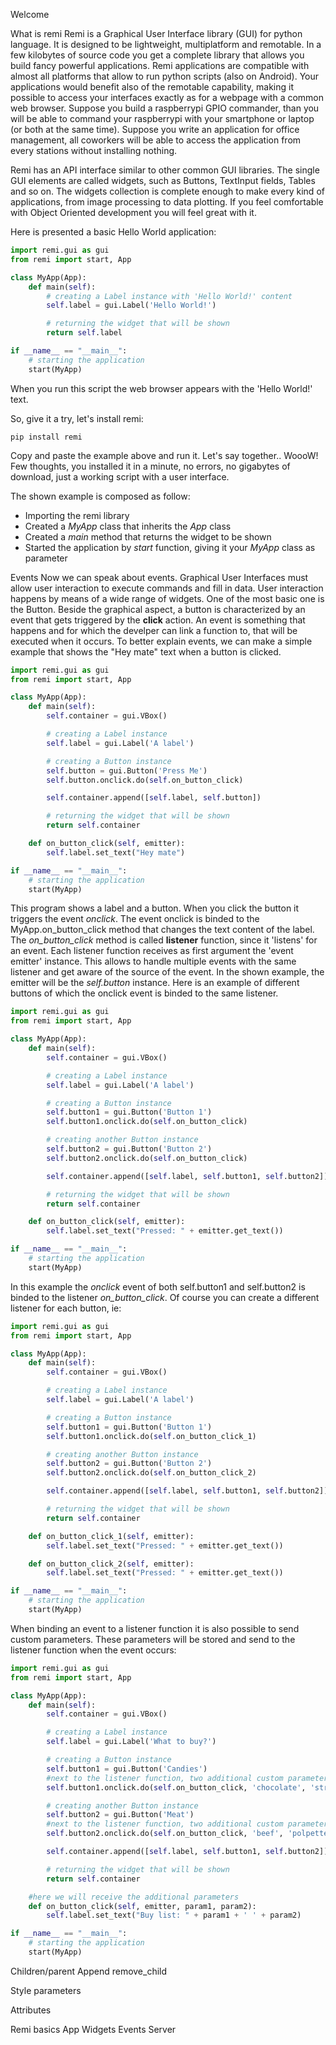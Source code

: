 <t1>Welcome</t1>

What is remi
Remi is a Graphical User Interface library (GUI) for python language. It is designed to be lightweight, multiplatform and remotable.
In a few kilobytes of source code you get a complete library that allows you build fancy powerful applications.
Remi applications are compatible with almost all platforms that allow to run python scripts (also on Android).
Your applications would benefit also of the remotable capability, making it possible to access your interfaces exactly as for a webpage with a common web browser. Suppose you build a raspberrypi GPIO commander, than you will be able to command your raspberrypi with your smartphone or laptop (or both at the same time). Suppose you write an application for office management, all coworkers will be able to access the application from every stations without installing nothing.  

Remi has an API interface similar to other common GUI libraries. The single GUI elements are called widgets, such as Buttons, TextInput fields, Tables and so on. The widgets collection is complete enough to make every kind of applications, from image processing to data plotting. If you feel comfortable with Object Oriented development you will feel great with it.

Here is presented a basic Hello World application:

```python
import remi.gui as gui
from remi import start, App

class MyApp(App):
    def main(self):
        # creating a Label instance with 'Hello World!' content 
        self.label = gui.Label('Hello World!')

        # returning the widget that will be shown
        return self.label

if __name__ == "__main__":
    # starting the application
    start(MyApp)
```

When you run this script the web browser appears with the 'Hello World!' text.

So, give it a try, let's install remi:
```
pip install remi
```

Copy and paste the example above and run it. Let's say together.. WoooW!
Few thoughts, you installed it in a minute, no errors, no gigabytes of download, just a working script with a user interface.

The shown example is composed as follow:
- Importing the remi library
- Created a *MyApp* class that inherits the *App* class
- Created a *main* method that returns the widget to be shown
- Started the application by *start* function, giving it your *MyApp* class as parameter


<t2>Events<t2>
Now we can speak about events. Graphical User Interfaces must allow user interaction to execute commands and fill in data.
User interaction happens by means of a wide range of widgets. One of the most basic one is the Button.
Beside the graphical aspect, a button is characterized by an event that gets triggered by the **click** action.
An event is something that happens and for which the develper can link a function to, that will be executed when it occurs.
To better explain events, we can make a simple example that shows the "Hey mate" text when a button is clicked.

```python
import remi.gui as gui
from remi import start, App

class MyApp(App):
    def main(self):
        self.container = gui.VBox()

        # creating a Label instance
        self.label = gui.Label('A label')

        # creating a Button instance
        self.button = gui.Button('Press Me')
        self.button.onclick.do(self.on_button_click)

        self.container.append([self.label, self.button])

        # returning the widget that will be shown
        return self.container

    def on_button_click(self, emitter):
        self.label.set_text("Hey mate")

if __name__ == "__main__":
    # starting the application
    start(MyApp)
```

This program shows a label and a button. When you click the button it triggers the event *onclick*. The event onclick is binded to the MyApp.on_button_click method that changes the text content of the label. The *on_button_click* method is called **listener** function, since it 'listens' for an event. Each listener function receives as first argument the 'event emitter' instance. This allows to handle multiple events with the same listener and get aware of the source of the event. In the shown example, the emitter will be the *self.button* instance. 
Here is an example of different buttons of which the onclick event is binded to the same listener.

```python
import remi.gui as gui
from remi import start, App

class MyApp(App):
    def main(self):
        self.container = gui.VBox()

        # creating a Label instance
        self.label = gui.Label('A label')

        # creating a Button instance
        self.button1 = gui.Button('Button 1')
        self.button1.onclick.do(self.on_button_click)

        # creating another Button instance
        self.button2 = gui.Button('Button 2')
        self.button2.onclick.do(self.on_button_click)

        self.container.append([self.label, self.button1, self.button2])

        # returning the widget that will be shown
        return self.container

    def on_button_click(self, emitter):
        self.label.set_text("Pressed: " + emitter.get_text())

if __name__ == "__main__":
    # starting the application
    start(MyApp)
```

In this example the *onclick* event of both self.button1 and self.button2 is binded to the listener *on_button_click*. Of course you can create a different listener for each button, ie:

```python
import remi.gui as gui
from remi import start, App

class MyApp(App):
    def main(self):
        self.container = gui.VBox()

        # creating a Label instance
        self.label = gui.Label('A label')

        # creating a Button instance
        self.button1 = gui.Button('Button 1')
        self.button1.onclick.do(self.on_button_click_1)

        # creating another Button instance
        self.button2 = gui.Button('Button 2')
        self.button2.onclick.do(self.on_button_click_2)

        self.container.append([self.label, self.button1, self.button2])

        # returning the widget that will be shown
        return self.container

    def on_button_click_1(self, emitter):
        self.label.set_text("Pressed: " + emitter.get_text())

    def on_button_click_2(self, emitter):
        self.label.set_text("Pressed: " + emitter.get_text())

if __name__ == "__main__":
    # starting the application
    start(MyApp)
```

When binding an event to a listener function it is also possible to send custom parameters. These parameters will be stored and send to the listener function when the event occurs:

```python
import remi.gui as gui
from remi import start, App

class MyApp(App):
    def main(self):
        self.container = gui.VBox()

        # creating a Label instance
        self.label = gui.Label('What to buy?')

        # creating a Button instance
        self.button1 = gui.Button('Candies')
        #next to the listener function, two additional custom parameters are passed to the binding function
        self.button1.onclick.do(self.on_button_click, 'chocolate', 'strawberry candies')

        # creating another Button instance
        self.button2 = gui.Button('Meat')
        #next to the listener function, two additional custom parameters are passed to the binding function
        self.button2.onclick.do(self.on_button_click, 'beef', 'polpette')

        self.container.append([self.label, self.button1, self.button2])

        # returning the widget that will be shown
        return self.container

    #here we will receive the additional parameters
    def on_button_click(self, emitter, param1, param2):
        self.label.set_text("Buy list: " + param1 + ' ' + param2)

if __name__ == "__main__":
    # starting the application
    start(MyApp)
```



Children/parent
    Append
    remove_child

Style parameters

Attributes

Remi basics
    App
    Widgets
    Events
    Server
